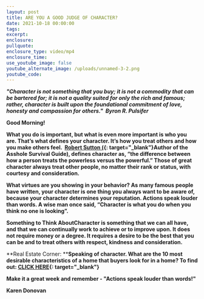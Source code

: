 ```yaml
---
layout: post
title: ARE YOU A GOOD JUDGE OF CHARACTER?
date: 2021-10-18 00:00:00
tags:
excerpt:
enclosure:
pullquote:
enclosure_type: video/mp4
enclosure_time:
use_youtube_image: false
youtube_alternate_image: /uploads/unnamed-3-2.png
youtube_code:
---
```

***"Character is not something that you buy; it is not a commodity that can be bartered for; it is not a quality suited for only the rich and famous; rather, character is built upon the foundational commitment of love, honesty and compassion for others."&nbsp; Byron R. Pulsifer***

**Good Morning\! &nbsp;&nbsp;**

**What you do is important, but what is even more important is who you are. That’s what defines your character. It’s how you treat others and how you make others feel. &nbsp;[Robert Sutton (](https://t.e2ma.net/click/svw39e/sbltq1c/kdlwfo){: target="_blank"}Author of the Asshole Survival Guide), defines character as, “the difference between how a person treats the powerless versus the powerful.” Those of great character always treat other people, no matter their rank or status, with courtesy and consideration.**

**What virtues are you showing in your behavior? As many famous people have written, your character is one thing you always want to be aware of, because your character determines your reputation. Actions speak louder than words. A wise man once said, “Character is what you do when you think no one is looking”.**

**Something to Think AboutCharacter is something that we can all have, and that we can continually work to achieve or to improve upon. It does not require money or a degree. It requires a desire to be the best that you can be and to treat others with respect, kindness and consideration.**

**Real Estate Corner:&nbsp;****Speaking of character. What are the 10 most desirable characteristics of a home that buyers look for in a home? To find out:&nbsp;[CLICK HERE](https://t.e2ma.net/click/svw39e/sbltq1c/05lwfo){: target="_blank"}**

**Make it a great week and remember - "Actions speak louder than words\!"&nbsp;**

**Karen Donovan**&nbsp;
